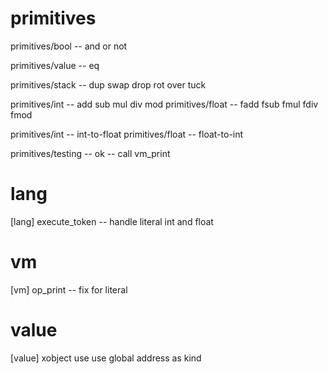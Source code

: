 # primitives

primitives/bool -- and or not

primitives/value -- eq

primitives/stack -- dup swap drop rot over tuck

primitives/int -- add sub mul div mod
primitives/float -- fadd fsub fmul fdiv fmod

primitives/int -- int-to-float
primitives/float -- float-to-int

primitives/testing -- ok -- call vm_print
# lang

[lang] execute_token -- handle literal int and float

# vm

[vm] op_print -- fix for literal

# value

[value] xobject use use global address as kind
